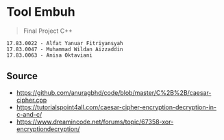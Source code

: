 # Tool Embuh 
> Final Project C++
```
17.83.0022 - Alfat Yanuar Fitriyansyah
17.83.0047 - Muhammad Wildan Aizzaddin
17.83.0063 - Anisa Oktaviani
```
## Source
* https://github.com/anuragbhd/code/blob/master/C%2B%2B/caesar-cipher.cpp
* https://tutorialspoint4all.com/caesar-cipher-encryption-decryption-in-c-and-c/
* https://www.dreamincode.net/forums/topic/67358-xor-encryptiondecryption/
